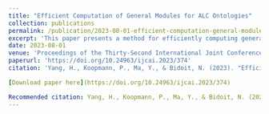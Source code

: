 ```yaml
---
title: "Efficient Computation of General Modules for ALC Ontologies"
collection: publications
permalink: /publication/2023-08-01-efficient-computation-general-modules
excerpt: 'This paper presents a method for efficiently computing general modules for ALC ontologies.'
date: 2023-08-01
venue: 'Proceedings of the Thirty-Second International Joint Conference on Artificial Intelligence (IJCAI-23)'
paperurl: 'https://doi.org/10.24963/ijcai.2023/374'
citation: 'Yang, H., Koopmann, P., Ma, Y., & Bidoit, N. (2023). "Efficient Computation of General Modules for ALC Ontologies." <i>Proceedings of the Thirty-Second International Joint Conference on Artificial Intelligence (IJCAI-23)</i>, 3356–3364.'

[Download paper here](https://doi.org/10.24963/ijcai.2023/374)

Recommended citation: Yang, H., Koopmann, P., Ma, Y., & Bidoit, N. (2023). "Efficient Computation of General Modules for ALC Ontologies." *Proceedings of the Thirty-Second International Joint Conference on Artificial Intelligence (IJCAI-23)*, 3356–3364.
---
```

